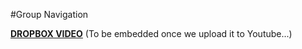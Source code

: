 #Group Navigation

[**DROPBOX VIDEO**](https://www.dropbox.com/s/p8nandva067pdbz/buddyboss-platform-group-navigation.mp4?raw=1)
(To be embedded once we upload it to Youtube...)